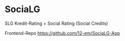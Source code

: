 # SociaLG
SLG Kredit-Rating + Social Rating (Social Credits)

Frontend-Repo
https://github.com/12-em/SociaLG-App

